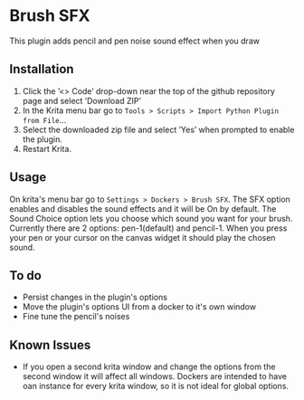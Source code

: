 # Brush SFX
This plugin adds pencil and pen noise sound effect when you draw 


## Installation 

1.  Click the &rsquo;<> Code&rsquo; drop-down near the top of the github repository
    page and select &rsquo;Download ZIP&rsquo;
2.  In the Krita menu bar go to `Tools > Scripts > Import Python Plugin from File`&#x2026;
3.  Select the downloaded zip file and select &rsquo;Yes&rsquo; when prompted to
    enable the plugin.
4.  Restart Krita.

## Usage

On krita's menu bar go to `Settings > Dockers > Brush SFX`.
The SFX option enables and disables the sound effects and it will be On by default.
The Sound Choice option lets you choose which sound you want for your brush. Currently
there are 2 options: pen-1(default) and pencil-1. When you press your pen or your cursor
on the canvas widget it should play the chosen sound.

## To do

- Persist changes in the plugin's options
- Move the plugin's options UI from a docker to it's own window
- Fine tune the pencil's noises

## Known Issues

- If you open a second krita window and change the options from the second window it will affect all windows. 
Dockers are intended to have oan instance for every krita window, so it is not ideal for global options.


